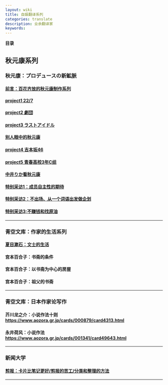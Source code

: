 ```yaml
---
layout: wiki
title: 自娱翻译系列
categories: translate
description: 业余翻译家
keywords: 
---
```


**目录**

## 秋元康系列

### 秋元康：プロデュースの新鉱脈 

#### [前言：百花齐放的秋元康制作系列](https://kinkakufurusato.com/2018/06/17/qiuyuankang1/)

#### [project1 22/7](https://kinkakufurusato.com/2018/06/17/qiuyuankang2/)

#### [project2 劇団](https://kinkakufurusato.com/2018/06/18/qiuyuankang3/)


#### [project3 ラストアイドル](https://kinkakufurusato.com/2018/06/19/qiuyuankang4/)

#### [别人眼中的秋元康](https://kinkakufurusato.com/2018/06/22/qiuyuankangqiuyuankang5/)

#### [project4 吉本坂46](https://kinkakufurusato.com/2018/06/24/qiuyuankang6/)

#### [project5 青春高校3年C组](https://kinkakufurusato.com/2018/06/25/qiuyuankang7/)

#### [中井りか看秋元康](https://kinkakufurusato.com/2018/06/26/qiuyuankang8/)

#### [特别采访1：成员自主性的期待](https://kinkakufurusato.com/2018/07/02/qiuyuankang9/)

#### [特别采访2：不出场、从一个词语出发做企划](https://kinkakufurusato.com/2018/07/03/qiuyuankang10/)

#### [特别采访3:不赚钱和找原油](https://kinkakufurusato.com/2018/07/04/qiuyuankang11/)

----

### 青空文库：作家的生活系列

#### [夏目漱石：文士的生活](https://github.com/liuyilc/mzlogin.github.io/blob/master/_posts/2018-08-02-lifeofawriter.md)

#### 宫本百合子：书斋的条件

#### 宫本百合子：以书斋为中心的房屋

#### 宫本百合子：祖父的书斋

----

### 青空文库：日本作家论写作

#### 芥川龙之介：小说作法十则 https://www.aozora.gr.jp/cards/000879/card4313.html

#### 永井荷风：小说作法 https://www.aozora.gr.jp/cards/001341/card49643.html

-----

### 新闻大学

#### [剪报：卡片比笔记更好/剪报的苦工/分类和整理的方法](https://github.com/liuyilc/mzlogin.github.io/blob/master/_posts/2018-07-20-jianbao.md)

---







